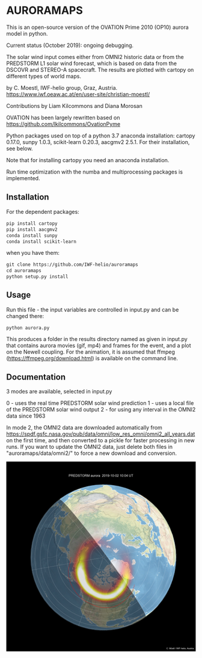 AURORAMAPS
==========

This is an open-source version of the OVATION Prime 2010 (OP10) aurora model in python.

Current status (October 2019): ongoing debugging.

The solar wind input comes either from OMNI2 historic data or from the PREDSTORM L1 solar wind forecast, which is based on data from the DSCOVR and STEREO-A spacecraft. The results are plotted with cartopy on different types of world maps.

by C. Moestl, IWF-helio group, Graz, Austria. https://www.iwf.oeaw.ac.at/en/user-site/christian-moestl/

Contributions by Liam Kilcommons and Diana Morosan

OVATION has been largely rewritten based on https://github.com/lkilcommons/OvationPyme

Python packages used on top of a python 3.7 anaconda installation: cartopy 0.17.0, sunpy 1.0.3, scikit-learn 0.20.3, aacgmv2 2.5.1. For their installation, see below.

Note that for installing cartopy you need an anaconda installation.

Run time optimization with the numba and multiprocessing packages is implemented.




Installation
------------

For the dependent packages:

    pip install cartopy
    pip install aacgmv2
    conda install sunpy
    conda install scikit-learn

when you have them:

    git clone https://github.com/IWF-helio/auroramaps
    cd auroramaps
    python setup.py install


Usage
-----

Run this file - the input variables are controlled in input.py and can be changed there:

    python aurora.py


This produces a folder in the results directory named as given in input.py that contains aurora movies (gif, mp4) and frames for the event, and a plot on the Newell coupling. For the animation, it is assumed that ffmpeg (https://ffmpeg.org/download.html) is available on the command line.



Documentation
-------------

3 modes are available, selected in input.py

0 - uses the real time PREDSTORM solar wind prediction
1 - uses a local file of the PREDSTORM solar wind output
2 - for using any interval in the OMNI2 data since 1963


In mode 2, the OMNI2 data are downloaded automatically from https://spdf.gsfc.nasa.gov/pub/data/omni/low_res_omni/omni2_all_years.dat on the first time, and then converted to a pickle for faster processing in new runs. If you want to update the OMNI2 data, just delete both files in "auroramaps/data/omni2/" to force a new download and conversion.



![Sample image](samples/sample_polar_north.png)





